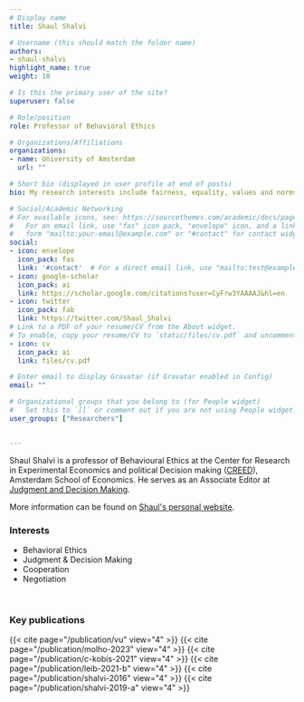 ```yaml
---
# Display name
title: Shaul Shalvi

# Username (this should match the folder name)
authors:
- shaul-shalvi
highlight_name: true
weight: 10

# Is this the primary user of the site?
superuser: false

# Role/position
role: Professor of Behavioral Ethics

# Organizations/Affiliations
organizations:
- name: University of Amsterdam
  url: ""

# Short bio (displayed in user profile at end of posts)
bio: My research interests include fairness, equality, values and norms.

# Social/Academic Networking
# For available icons, see: https://sourcethemes.com/academic/docs/page-builder/#icons
#   For an email link, use "fas" icon pack, "envelope" icon, and a link in the
#   form "mailto:your-email@example.com" or "#contact" for contact widget.
social:
- icon: envelope
  icon_pack: fas
  link: '#contact'  # For a direct email link, use "mailto:test@example.org".
- icon: google-scholar
  icon_pack: ai
  link: https://scholar.google.com/citations?user=CyFrw3YAAAAJ&hl=en
- icon: twitter
  icon_pack: fab
  link: https://twitter.com/Shaul_Shalvi
# Link to a PDF of your resume/CV from the About widget.
# To enable, copy your resume/CV to `static/files/cv.pdf` and uncomment the lines below.
- icon: cv
  icon_pack: ai
  link: files/cv.pdf

# Enter email to display Gravatar (if Gravatar enabled in Config)
email: ""

# Organizational groups that you belong to (for People widget)
#   Set this to `[]` or comment out if you are not using People widget.
user_groups: ["Researchers"]


---
```


Shaul Shalvi is a professor of Behavioural Ethics at the Center for Research in Experimental Economics and political Decision making ([CREED](https://www.creedexperiment.nl/creed/)), Amsterdam School of Economics. He serves as an Associate Editor at [Judgment and Decision Making](http://journal.sjdm.org/).  

More information can be found on [Shaul's personal website](https://www.uva.nl/en/profile/s/h/s.shalvi/s.shalvi.html).


### Interests
- Behavioral Ethics
- Judgment & Decision Making
- Cooperation
- Negotiation


<br>

### Key publications
{{< cite page="/publication/vu" view="4" >}}
{{< cite page="/publication/molho-2023" view="4" >}}
{{< cite page="/publication/c-kobis-2021" view="4" >}}
{{< cite page="/publication/leib-2021-b" view="4" >}}
{{< cite page="/publication/shalvi-2016" view="4" >}}
{{< cite page="/publication/shalvi-2019-a" view="4" >}}
